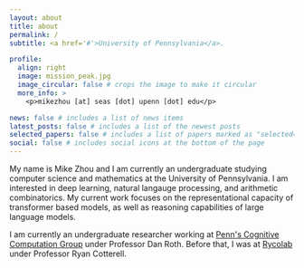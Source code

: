 ```yaml
---
layout: about
title: about
permalink: /
subtitle: <a href='#'>University of Pennsylvania</a>.

profile:
  align: right
  image: mission_peak.jpg
  image_circular: false # crops the image to make it circular
  more_info: >
    <p>mikezhou [at] seas [dot] upenn [dot] edu</p>

news: false # includes a list of news items
latest_posts: false # includes a list of the newest posts
selected_papers: false # includes a list of papers marked as "selected={true}"
social: false # includes social icons at the bottom of the page
---
```


My name is Mike Zhou and I am currently an undergraduate studying computer science and mathematics at the University of Pennsylvania. I am interested in deep learning, natural langauge processing, and arithmetic combinatorics. My current work focuses on the representational capacity of transformer based models, as well as reasoning capabilities of large language models.

I am currently an undergraduate researcher working at <a href='https://cogcomp.seas.upenn.edu/'>Penn's Cognitive Computation Group</a> under Professor Dan Roth. Before that, I was at <a href='https://rycolab.io/'>Rycolab</a> under Professor Ryan Cotterell.
